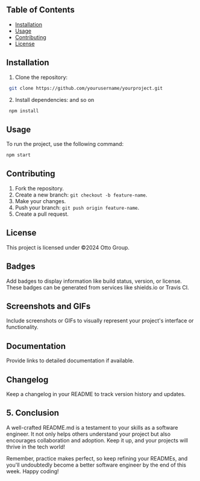 ## Table of Contents
- [Installation](#installation)
- [Usage](#usage)
- [Contributing](#contributing)
- [License](#license)

## Installation
1. Clone the repository:
```bash
 git clone https://github.com/yourusername/yourproject.git
```

2. Install dependencies: and so on
```bash
 npm install
 ```

## Usage
To run the project, use the following command:
```bash
npm start
```

## Contributing
1. Fork the repository.
2. Create a new branch: `git checkout -b feature-name`.
3. Make your changes.
4. Push your branch: `git push origin feature-name`.
5. Create a pull request.

## License
This project is licensed under ©2024 Otto Group.

## Badges

Add badges to display information like build status, version, or license.
These badges can be generated from services like shields.io or Travis CI.

## Screenshots and GIFs

Include screenshots or GIFs to visually represent your project's interface or 
functionality.

## Documentation

Provide links to detailed documentation if available.

## Changelog

Keep a changelog in your README to track version history and updates.

## 5. Conclusion

A well-crafted README.md is a testament to your skills as a software engineer.
It not only helps others understand your project but also encourages collaboration and adoption.
Keep it up, and your projects will thrive in the tech world!

Remember, practice makes perfect, so keep refining your READMEs, and you'll undoubtedly 
become a better software engineer by the end of this week. Happy coding!
